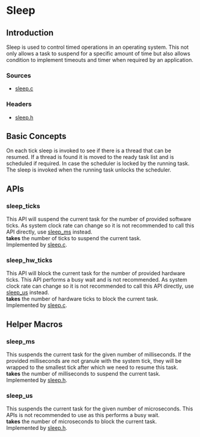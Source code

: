 Sleep
=====
## Introduction
Sleep is used to control timed operations in an operating system. This not only allows a task to suspend for a specific amount of time but also allows condition to implement timeouts and timer when required by an application.

### Sources
- [sleep.c](../../rtos/kernel/sleep.c)

### Headers
- [sleep.h](../../rtos/kernel/sleep.h)

## Basic Concepts
On each tick sleep is invoked to see if there is a thread that can be resumed. If a thread is found it is moved to the ready task list and is scheduled if required. In case the scheduler is locked by the running task. The sleep is invoked when the running task unlocks the scheduler.

## APIs
### sleep\_ticks
This API will suspend the current task for the number of provided software ticks. As system clock rate can change so it is not recommended to call this API directly, use [sleep_ms](SLEEP.md#sleep_ms) instead.  
**takes** the number of ticks to suspend the current task.  
Implemented by [sleep.c](../../rtos/kernel/sleep.c).

### sleep\_hw\_ticks
This API will block the current task for the number of provided hardware ticks. This API performs a busy wait and is not recommended. As system clock rate can change so it is not recommended to call this API directly, use [sleep_us](SLEEP.md#sleep_us) instead.  
**takes** the number of hardware ticks to block the current task.  
Implemented by [sleep.c](../../rtos/kernel/sleep.c).

## Helper Macros
### sleep\_ms
This suspends the current task for the given number of milliseconds. If the provided milliseconds are not granule with the system tick, they will be wrapped to the smallest tick after which we need to resume this task.  
**takes** the number of milliseconds to suspend the current task.  
Implemented by [sleep.h](../../rtos/kernel/sleep.h).

### sleep\_us
This suspends the current task for the given number of microseconds. This APIs is not recommended to use as this performs a busy wait.  
**takes** the number of microseconds to block the current task.  
Implemented by [sleep.h](../../rtos/kernel/sleep.h).